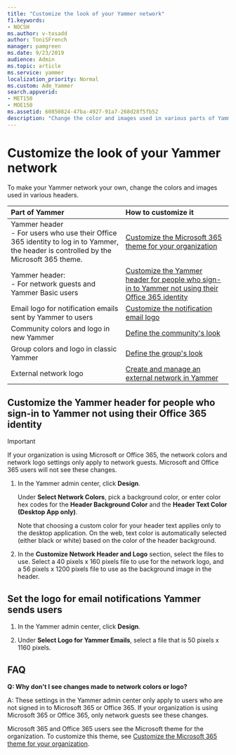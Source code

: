 ```yaml
---
title: "Customize the look of your Yammer network"
f1.keywords:
- NOCSH
ms.author: v-tosadd
author: ToniSFrench
manager: pamgreen
ms.date: 9/23/2019
audience: Admin
ms.topic: article
ms.service: yammer
localization_priority: Normal
ms.custom: Adm_Yammer
search.appverid: 
- MET150
- MOE150
ms.assetid: 60850824-47ba-4927-91a7-268d28f5fb52
description: "Change the color and images used in various parts of Yammer."
---
```


# Customize the look of your Yammer network

To make your Yammer network your own, change the colors and images used in various headers.
  
|**Part of Yammer** <br/> |**How to customize it** <br/> |
|:-----|:-----|
|Yammer header <br/>- For users who use their Office 365 identity to log in to Yammer, the header is controlled by the Microsoft 365 theme.  <br/> |[Customize the Microsoft 365 theme for your organization](https://support.office.com/article/8275da91-7a48-4591-94ab-3123a3f79530) <br/> |
|Yammer header: <br/>- For network guests and Yammer Basic users <br/> |[Customize the Yammer header for people who sign-in to Yammer not using their Office 365 identity](customize-the-look-of-yammer.md#YammerHeader) <br/> |
|Email logo for notification emails sent by Yammer to users  <br/> |[Customize the notification email logo](customize-the-look-of-yammer.md#NotificationLogo) <br/> |
|Community colors and logo in new Yammer  <br/> |[Define the community's look](https://support.office.com/article/d74a23a1-c3aa-4b5f-abf7-61b912138609)  <br/> |
| Group colors and logo in classic Yammer | [Define the group's look](https://support.office.com/article/6e05c6d6-5548-4c88-89cd-e6757a514ef2)
|External network logo  <br/> |[Create and manage an external network in Yammer](../work-with-external-users/create-and-manage-an-external-network.md) <br/> |
   
## Customize the Yammer header for people who sign-in to Yammer not using their Office 365 identity
<a name="YammerHeader"> </a>

>[!IMPORTANT]
> If your organization is using Microsoft or Office 365, the network colors and network logo settings only apply to network guests. Microsoft and Office 365 users will not see these changes.

1. In the Yammer admin center, click **Design**.
    
    Under **Select Network Colors**, pick a background color, or enter color hex codes for the **Header Background Color** and the **Header Text Color (Desktop App only)**. 

    Note that choosing a custom color for your header text applies only to the desktop application. On the web, text color is automatically selected (either black or white) based on the color of the header background. 
    
2. In the **Customize Network Header and Logo** section, select the files to use. Select a 40 pixels x 160 pixels file to use for the network logo, and a 56 pixels x 1200 pixels file to use as the background image in the header. 
    
## Set the logo for email notifications Yammer sends users
<a name="NotificationLogo"> </a>

1. In the Yammer admin center, click **Design**.
    
2. Under **Select Logo for Yammer Emails**, select a file that is 50 pixels x 1160 pixels.
    
## FAQ

**Q: Why don't I see changes made to network colors or logo?**

A: These settings in the Yammer admin center only apply to users who are not signed in to Microsoft 365 or Office 365. If your organization is using Microsoft 365 or Office 365, only network guests see these changes. 

Microsoft 365 and Office 365 users see the Microsoft theme for the organization. To customize this theme, see [Customize the Microsoft 365 theme for your organization](https://support.office.com/article/8275da91-7a48-4591-94ab-3123a3f79530).
